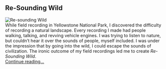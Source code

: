 ## Re-Sounding Wild  
![Re-sounding Wild](./images/re-soundingWild.jpg)  
While field recording in Yellowstone National Park, I discovered the difficulty of recording a natural landscape. Every recording I made had people walking, talking, and revving vehicle engines. I was trying to listen to nature, but couldn’t hear it over the sounds of people, myself included. I was under the impression that by going into the wild, I could escape the sounds of civilization. The ironic outcome of my field recordings led me to create *Re-Sounding Wild*.  
[Continue reading...](./posts/re-soundingWild.md)